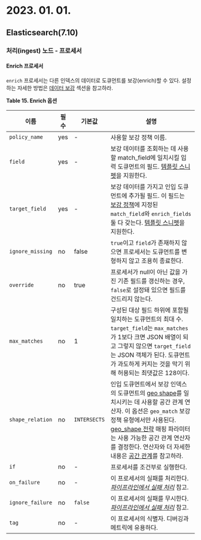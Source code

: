 # 2023. 01. 01.

## Elasticsearch(7.10)

### 처리(ingest) 노드 - 프로세서

#### Enrich 프로세서

`enrich` 프로세서는 다른 인덱스의 데이터로 도큐먼트를 보강(enrich)할 수 있다. 설정하는 자세한 방법은 [데이터 보강][enrich-data] 섹션을 참고하라.

**Table 15. Enrich 옵션**

| 이름             | 필수 | 기본값       | 설명                                                         |
| ---------------- | ---- | ------------ | ------------------------------------------------------------ |
| `policy_name`    | yes  | -            | 사용할 보강 정책 이름.                                       |
| `field`          | yes  | -            | 보강 데이터를 조회하는 데 사용할 match_field에 일치시킬 입력 도큐먼트의 필드. [템플릿 스니펫](https://www.elastic.co/guide/en/elasticsearch/reference/7.10/accessing-data-in-pipelines.html#accessing-template-fields)을 지원한다. |
| `target_field`   | yes  | -            | 보강 데이터를 가지고 인입 도큐먼트에 추가될 필드. 이 필드는  [보강 정책](https://www.elastic.co/guide/en/elasticsearch/reference/7.10/enrich-policy-definition.html)에 지정된 `match_field`와 `enrich_fields` 둘 다 갖는다. [템플릿 스니펫](https://www.elastic.co/guide/en/elasticsearch/reference/7.10/accessing-data-in-pipelines.html#accessing-template-fields)을 지원한다. |
| `ignore_missing` | no   | false        | `true`이고 `field`가 존재하지 않으면 프로세서는 도큐먼트를 변형하지 않고 조용히 종료한다. |
| `override`       | no   | true         | 프로세서가 null이 아닌 값을 가진 기존 필드를 갱신하는 경우, `false`로 설정돼 있으면 필드를 건드리지 않는다. |
| `max_matches`    | no   | 1            | 구성된 대상 필드 하위에 포함될 일치하는 도큐먼트의 최대 수. `target_field`는 `max_matches`가 1보다 크면 JSON 배열이 되고 그렇지 않으면 `target_field`는 JSON 객체가 된다. 도큐먼트가 과도하게 커지는 것을 막기 위해 허용되는 최댓값은 128이다. |
| `shape_relation` | no   | `INTERSECTS` | 인입 도큐먼트에서 보강 인덱스의 도큐먼트의 [geo shape](https://www.elastic.co/guide/en/elasticsearch/reference/7.10/geo-shape.html)를 일치시키는 데 사용할 공간 관계 연산자. 이 옵션은 `geo_match` 보강 정책 유형에서만 사용된다. [geo_shape 전략](https://www.elastic.co/guide/en/elasticsearch/reference/7.10/geo-shape.html#spatial-strategy) 매핑 파라미터는 사용 가능한 공간 관계 연산자를 결정한다. 연산자와 더 자세한 내용은 [공간 관계](https://www.elastic.co/guide/en/elasticsearch/reference/7.10/query-dsl-geo-shape-query.html#_spatial_relations)를 참고하라. |
| `if`             | no   | -            | 프로세서를 조건부로 실행한다.                                |
| `on_failure`     | no   | -            | 이 프로세서의 실패를 처리한다. [*파이프라인에서 실패 처리*](https://www.elastic.co/guide/en/elasticsearch/reference/7.10/handling-failure-in-pipelines.html) 참고. |
| `ignore_failure` | no   | `false`      | 이 프로세서의 실패를 무시한다. [*파이프라인에서 실패 처리*](https://www.elastic.co/guide/en/elasticsearch/reference/7.10/handling-failure-in-pipelines.html) 참고. |
| `tag`            | no   | -            | 이 프로세서의 식별자. 디버깅과 메트릭에 유용하다.            |



[enrich-data]: https://www.elastic.co/guide/en/elasticsearch/reference/7.10/ingest-enriching-data.html
